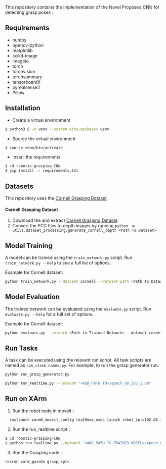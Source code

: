

This repository contains the implementation of the Novel Proposed CNN for detecting grasp poses : 


## Requirements

- numpy
- opencv-python
- matplotlib
- scikit-image
- imageio
- torch
- torchvision
- torchsummary
- tensorboardX
- pyrealsense2
- Pillow

## Installation

- Create a virtual environment
```bash
$ python3.6 -m venv --system-site-packages venv
```

- Source the virtual environment
```bash
$ source venv/bin/activate
```

- Install the requirements
```bash
$ cd robotic-grasping-CNN
$ pip install -r requirements.txt
```

## Datasets

This repository uses the [Cornell Grasping Dataset](https://www.kaggle.com/oneoneliu/cornell-grasp) 

#### Cornell Grasping Dataset

1. Download the and extract [Cornell Grasping Dataset](https://www.kaggle.com/oneoneliu/cornell-grasp). 
2. Convert the PCD files to depth images by running `python -m utils.dataset_processing.generate_cornell_depth <Path To Dataset>`


## Model Training

A model can be trained using the `train_network.py` script.  Run `train_network.py --help` to see a full list of options.

Example for Cornell dataset:

```bash
python train_network.py --dataset cornell --dataset-path <Path To Dataset> --description training_cornell
```

## Model Evaluation

The trained network can be evaluated using the `evaluate.py` script.  Run `evaluate.py --help` for a full set of options.

Example for Cornell dataset:

```bash
python evaluate.py --network <Path to Trained Network> --dataset cornell --dataset-path <Path to Dataset> --iou-eval
```


## Run Tasks
A task can be executed using the relevant run script. All task scripts are named as `run_<task name>.py`. For example, to run the grasp generator run:
```bash
python run_grasp_generator.py
```
```bash
python run_realtime.py --network "<ADD_PATH_TO>/epoch_08_iou_1.00"

```

## Run on XArm
1. Run the robot node in moveit : 

```bash 
  roslaunch xarm6_moveit_config realMove_exec.launch robot_ip:=192.68.1.233 [velocity_control:=false] [report_type:=normal] 
```

2. Run the run_realtime script : 
```bash
$ cd robotic-grasping-CNN
$ python run_realtime.py --network "<ADD_PATH_TO_TRAINED-MODEL>/epoch_08_iou_1.00"
```
3. Run the Grasping node : 

```bash
rosrun xarm_gazebo grasp_kpts 
```

